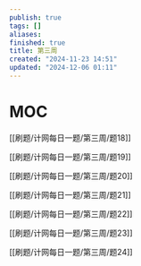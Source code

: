 ```yaml
---
publish: true
tags: []
aliases: 
finished: true
title: 第三周
created: "2024-11-23 14:51"
updated: "2024-12-06 01:11"
---
```

# MOC

[[刷题/计网每日一题/第三周/题18]]

[[刷题/计网每日一题/第三周/题19]]

[[刷题/计网每日一题/第三周/题20]]

[[刷题/计网每日一题/第三周/题21]]

[[刷题/计网每日一题/第三周/题22]]

[[刷题/计网每日一题/第三周/题23]]

[[刷题/计网每日一题/第三周/题24]]